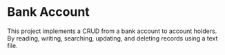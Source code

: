# Bank Account

This project implements a CRUD from a bank account to account holders. By reading, writing, searching, updating, and deleting records using a text file.
